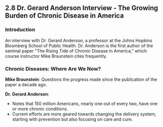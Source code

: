 ## 2.8 Dr. Gerard Anderson Interview - The Growing Burden of Chronic Disease in America

### Introduction
An interview with Dr. Gerard Anderson, a professor at the Johns Hopkins Bloomberg School of Public Health. Dr. Anderson is the first author of the seminal paper "The Rising Tide of Chronic Disease in America," which course instructor Mike Braunstein cites frequently.

### Chronic Diseases: Where Are We Now?
**Mike Braunstein**: Questions the progress made since the publication of the paper a decade ago.

**Dr. Gerard Anderson**:
- Notes that 150 million Americans, nearly one out of every two, have one or more chronic conditions.
- Current efforts are more geared towards changing the delivery system, starting with prevention but also focusing on care and cure.
  
